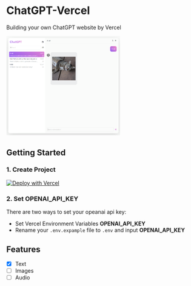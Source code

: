 # ChatGPT-Vercel
Building your own ChatGPT website by Vercel

<img src="https://github.com/GPTGenius/chatgpt-vercel/blob/main/assets/preview.png" width="300">

## Getting Started

### 1. Create Project
[![Deploy with Vercel](https://vercel.com/button)](https://vercel.com/new/clone?repository-url=https://github.com/GPTGenius/chatgpt-vercel&env=OPENAI_API_KEY)

### 2. Set OPENAI_API_KEY
There are two ways to set your opeanai api key:
- Set Vercel Environment Variables **OPENAI_API_KEY**
- Rename your `.env.expample` file to `.env` and input **OPENAI_API_KEY**

## Features
- [x] Text
- [ ] Images
- [ ] Audio

